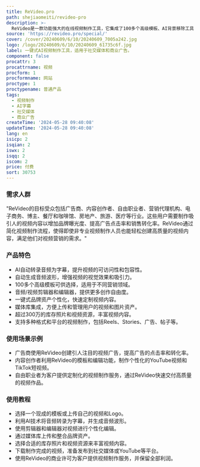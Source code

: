 ```yaml
---
title: ReVideo.pro
path: shejiaomeiti/revideo-pro
description: >-
  ReVideo是一款功能强大的在线视频制作工具，它集成了100多个高级模板、AI背景移除工具、无版权音乐和图片库等。用户可以通过ReVideo轻松创建适用于Facebook、Instagram、YouTube、TikTok、Snapchat、播客等多种平台的视频内容。ReVideo的主要优点包括：无需录制视频或面对镜头、AI自动转录音频为字幕、自动生成音频波形、一键式品牌资产个性化、媒体库集成、超过300万的库存照片和视频资源可供搜索等。此外，ReVideo还提供了商业许可，允许用户为其客户创建视频并保留100%的利润。
source: 'https://revideo.pro/special/'
cover: /cover/20240609/6/10/20240609_7005a242.jpg
logo: /logo/20240609/6/10/20240609_61735c6f.jpg
label: 一键式AI视频制作工具，适用于社交媒体和商业广告。
component: false
procattr: 3
procattrname: 视频
procform: 1
procformname: 网站
proctype: 1
proctypename: 普通产品
tags:
  - 视频制作
  - AI字幕
  - 社交媒体
  - 商业广告
createTime: '2024-05-28 09:40:08'
updateTime: '2024-05-28 09:40:08'
lang: en
isicp: 2
isqian: 2
iswx: 2
isqq: 2
iscom: 2
price: 付费
sort: 30753
---
```




### 需求人群
"ReVideo的目标受众包括广告商、内容创作者、自由职业者、营销代理机构、电子商务、博主、餐厅和咖啡馆、房地产、旅游、医疗等行业。这些用户需要制作吸引人的视频内容以增加品牌曝光度、提高广告点击率和销售转化率。ReVideo通过简化视频制作流程，使得即使非专业视频制作人员也能轻松创建高质量的视频内容，满足他们对视频营销的需求。"

### 产品特色
* AI自动转录音频为字幕，提升视频的可访问性和包容性。
* 自动生成音频波形，增强视频的视觉效果和吸引力。
* 100多个高级模板可供选择，适用于不同营销领域。
* 音频/视频剪辑器和编辑器，提供更多创作自由度。
* 一键式品牌资产个性化，快速定制视频内容。
* 媒体库集成，方便上传和管理用户的视频和图片资产。
* 超过300万的库存照片和视频资源，丰富视频内容。
* 支持多种格式和平台的视频制作，包括Reels、Stories、广告、帖子等。

### 使用场景示例
* 广告商使用ReVideo创建引人注目的视频广告，提高广告的点击率和转化率。
* 内容创作者利用ReVideo的模板和编辑功能，制作个性化的YouTube视频和TikTok短视频。
* 自由职业者为客户提供定制化的视频制作服务，通过ReVideo快速交付高质量的视频作品。

### 使用教程
* 选择一个现成的模板或上传自己的视频和Logo。
* 利用AI技术将音频转录为字幕，并生成音频波形。
* 使用剪辑器和编辑器对视频进行个性化编辑。
* 通过媒体库上传和整合品牌资产。
* 选择合适的库存照片和视频资源来丰富视频内容。
* 下载制作完成的视频，准备发布到社交媒体或YouTube等平台。
* 使用ReVideo的商业许可为客户提供视频制作服务，并保留全部利润。

  
